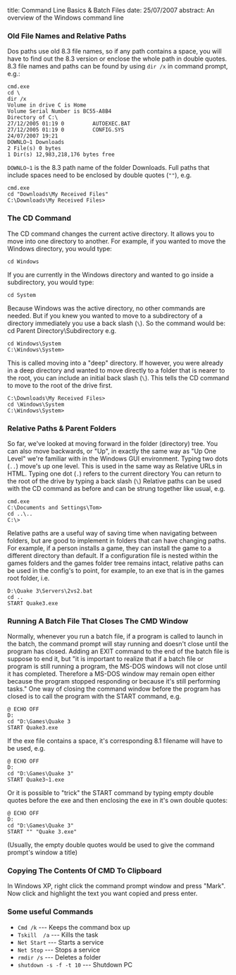 title: Command Line Basics & Batch Files
date: 25/07/2007
abstract: An overview of the Windows command line

### Old File Names and Relative Paths

Dos paths use old 8.3 file names, so if any path contains a space, you
will have to find out the 8.3 version or enclose the whole path in
double quotes. 8.3 file names and paths can be found by using `dir /x` in
command prompt, e.g.:

    cmd.exe
    cd \
    dir /x
    Volume in drive C is Home
    Volume Serial Number is BC55-A8B4
    Directory of C:\
    27/12/2005 01:19 0         AUTOEXEC.BAT
    27/12/2005 01:19 0         CONFIG.SYS
    24/07/2007 19:21
    DOWNLO~1 Downloads
    2 File(s) 0 bytes
    1 Dir(s) 12,983,218,176 bytes free

`DOWNLO~1` is the 8.3 path name of the folder Downloads. Full paths that
include spaces need to be enclosed by double quotes (`""`), e.g.

    cmd.exe
    cd "Downloads\My Received Files"
    C:\Downloads\My Received Files>

### The CD Command

The CD command changes the current active directory. It allows you to
move into one directory to another. For example, if you wanted to move
the Windows directory, you would type:

    cd Windows

If you are currently in the Windows directory and wanted to go inside a
subdirectory, you would type:

    cd System

Because Windows was the active directory, no other commands are needed.
But if you knew you wanted to move to a subdirectory of a directory
immediately you use a back slash (`\`). So the command would be: cd
Parent Directory\Subdirectory e.g.

    cd Windows\System
    C:\Windows\System>

This is called moving into a "deep" directory. If however, you were
already in a deep directory and wanted to move directly to a folder that
is nearer to the root, you can include an initial back slash (`\`). This
tells the CD command to move to the root of the drive first.

    C:\Downloads\My Received Files>
    cd \Windows\System
    C:\Windows\System>

### Relative Paths & Parent Folders

So far, we've looked at moving forward in the folder (directory) tree.
You can also move backwards, or "Up", in exactly the same way as "Up One
Level" we're familiar with in the Windows GUI environment. Typing two
dots (`..`) move's up one level. This is used in the same way as Relative
URLs in HTML. Typing one dot (`.`) refers to the current directory You can
return to the root of the drive by typing a back slash (`\`) Relative
paths can be used with the CD command as before and can be strung
together like usual, e.g.

    cmd.exe
    C:\Documents and Settings\Tom>
    cd ..\..
    C:\>

Relative paths are a useful way of saving time when navigating between
folders, but are good to implement in folders that can have changing
paths. For example, if a person installs a game, they can install the
game to a different directory than default. If a configuration file is
nested within the games folders and the games folder tree remains
intact, relative paths can be used in the config's to point, for
example, to an exe that is in the games root folder, i.e.

    D:\Quake 3\Servers\2vs2.bat
    cd ..
    START Quake3.exe

### Running A Batch File That Closes The CMD Window

Normally, whenever you run a batch file, if a program is called to
launch in the batch, the command prompt will stay running and doesn't
close until the program has closed. Adding an EXIT command to the end of
the batch file is suppose to end it, but "it is important to realize
that if a batch file or program is still running a program, the MS-DOS
windows will not close until it has completed. Therefore a MS-DOS window
may remain open either because the program stopped responding or because
it's still performing tasks." One way of closing the command window
before the program has closed is to call the program with the START
command, e.g.

    @ ECHO OFF
    D:
    cd "D:\Games\Quake 3
    START Quake3.exe

If the exe file contains a space, it's corresponding 8.1 filename will
have to be used, e.g.

    @ ECHO OFF
    D:
    cd "D:\Games\Quake 3"
    START Quake3~1.exe

Or it is possible to "trick" the START command by typing empty double
quotes before the exe and then enclosing the exe in it's own double
quotes:

    @ ECHO OFF
    D:
    cd "D:\Games\Quake 3"
    START "" "Quake 3.exe"

(Usually, the empty double quotes would be used to give the command
prompt's window a title)

### Copying The Contents Of CMD To Clipboard

In Windows XP, right click the command prompt window and press "Mark".
Now click and highlight the text you want copied and press enter.

### Some useful Commands

* `Cmd /k` --- Keeps the command box up
* `Tskill  /a` --- Kills the task
* `Net Start` --- Starts a service
* `Net Stop` --- Stops a service
* `rmdir /s` --- Deletes a folder
* `shutdown -s -f -t 10` --- Shutdown PC

